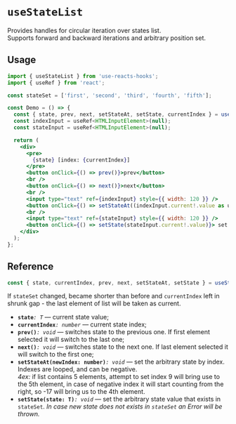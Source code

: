 # `useStateList`

Provides handles for circular iteration over states list.  
Supports forward and backward iterations and arbitrary position set.

## Usage

```jsx
import { useStateList } from 'use-reacts-hooks';
import { useRef } from 'react';

const stateSet = ['first', 'second', 'third', 'fourth', 'fifth'];

const Demo = () => {
  const { state, prev, next, setStateAt, setState, currentIndex } = useStateList(stateSet);
  const indexInput = useRef<HTMLInputElement>(null);
  const stateInput = useRef<HTMLInputElement>(null);

  return (
    <div>
      <pre>
        {state} [index: {currentIndex}]
      </pre>
      <button onClick={() => prev()}>prev</button>
      <br />
      <button onClick={() => next()}>next</button>
      <br />
      <input type="text" ref={indexInput} style={{ width: 120 }} />
      <button onClick={() => setStateAt((indexInput.current!.value as unknown) as number)}>set state by index</button>
      <br />
      <input type="text" ref={stateInput} style={{ width: 120 }} />
      <button onClick={() => setState(stateInput.current!.value)}> set state by value</button>
    </div>
  );
};
```

## Reference

```ts
const { state, currentIndex, prev, next, setStateAt, setState } = useStateList<T>(stateSet: T[] = []);
```

If `stateSet` changed, became shorter than before and `currentIndex` left in shrunk gap - the last element of list will be taken as current.

- **`state`**_`: T`_ &mdash; current state value;
- **`currentIndex`**_`: number`_ &mdash; current state index;
- **`prev()`**_`: void`_ &mdash; switches state to the previous one. If first element selected it will switch to the last one;
- **`next()`**_`: void`_ &mdash; switches state to the next one. If last element selected it will switch to the first one;
- **`setStateAt(newIndex: number)`**_`: void`_ &mdash; set the arbitrary state by index. Indexes are looped, and can be negative.  
_4ex:_ if list contains 5 elements, attempt to set index 9 will bring use to the 5th element, in case of negative index it will start counting from the right, so -17 will bring us to the 4th element.
- **`setState(state: T)`**_`: void`_ &mdash; set the arbitrary state value that exists in `stateSet`. _In case new state does not exists in `stateSet` an Error will be thrown._
